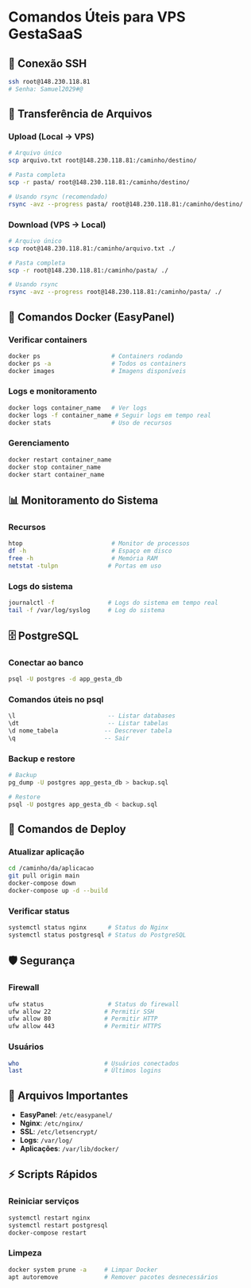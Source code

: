 # Comandos Úteis para VPS GestaSaaS

## 🔐 Conexão SSH
```bash
ssh root@148.230.118.81
# Senha: Samuel2029#@
```

## 📁 Transferência de Arquivos

### Upload (Local → VPS)
```bash
# Arquivo único
scp arquivo.txt root@148.230.118.81:/caminho/destino/

# Pasta completa
scp -r pasta/ root@148.230.118.81:/caminho/destino/

# Usando rsync (recomendado)
rsync -avz --progress pasta/ root@148.230.118.81:/caminho/destino/
```

### Download (VPS → Local)
```bash
# Arquivo único
scp root@148.230.118.81:/caminho/arquivo.txt ./

# Pasta completa
scp -r root@148.230.118.81:/caminho/pasta/ ./

# Usando rsync
rsync -avz --progress root@148.230.118.81:/caminho/pasta/ ./
```

## 🐳 Comandos Docker (EasyPanel)

### Verificar containers
```bash
docker ps                    # Containers rodando
docker ps -a                 # Todos os containers
docker images                # Imagens disponíveis
```

### Logs e monitoramento
```bash
docker logs container_name   # Ver logs
docker logs -f container_name # Seguir logs em tempo real
docker stats                 # Uso de recursos
```

### Gerenciamento
```bash
docker restart container_name
docker stop container_name
docker start container_name
```

## 📊 Monitoramento do Sistema

### Recursos
```bash
htop                         # Monitor de processos
df -h                        # Espaço em disco
free -h                      # Memória RAM
netstat -tulpn              # Portas em uso
```

### Logs do sistema
```bash
journalctl -f               # Logs do sistema em tempo real
tail -f /var/log/syslog     # Log do sistema
```

## 🗄️ PostgreSQL

### Conectar ao banco
```bash
psql -U postgres -d app_gesta_db
```

### Comandos úteis no psql
```sql
\l                          -- Listar databases
\dt                         -- Listar tabelas
\d nome_tabela             -- Descrever tabela
\q                         -- Sair
```

### Backup e restore
```bash
# Backup
pg_dump -U postgres app_gesta_db > backup.sql

# Restore
psql -U postgres app_gesta_db < backup.sql
```

## 🔧 Comandos de Deploy

### Atualizar aplicação
```bash
cd /caminho/da/aplicacao
git pull origin main
docker-compose down
docker-compose up -d --build
```

### Verificar status
```bash
systemctl status nginx      # Status do Nginx
systemctl status postgresql # Status do PostgreSQL
```

## 🛡️ Segurança

### Firewall
```bash
ufw status                  # Status do firewall
ufw allow 22               # Permitir SSH
ufw allow 80               # Permitir HTTP
ufw allow 443              # Permitir HTTPS
```

### Usuários
```bash
who                        # Usuários conectados
last                       # Últimos logins
```

## 📝 Arquivos Importantes

- **EasyPanel**: `/etc/easypanel/`
- **Nginx**: `/etc/nginx/`
- **SSL**: `/etc/letsencrypt/`
- **Logs**: `/var/log/`
- **Aplicações**: `/var/lib/docker/`

## ⚡ Scripts Rápidos

### Reiniciar serviços
```bash
systemctl restart nginx
systemctl restart postgresql
docker-compose restart
```

### Limpeza
```bash
docker system prune -a     # Limpar Docker
apt autoremove             # Remover pacotes desnecessários
```